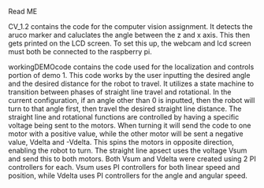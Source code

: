 Read ME

CV_1.2 contains the code for the computer vision assignment. It detects the aruco marker and caluclates the angle between the z and x axis. This then gets printed on the LCD screen. To set this up, the webcam and lcd screen must both be connected to the raspberry pi.

workingDEMOcode contains the code used for the localization and controls portion of demo 1. This code works by the user inputting the desired angle and the desired distance for the robot to travel. It utilizes a state machine to transition between phases of straight line travel and rotational. In the current configuration, if an angle other than 0 is inputted, then the robot will turn to that angle first, then travel the desired straight line distance. The straight line and rotational functions are controlled by having a specific voltage being sent to the motors. When turning it will send the code to one motor with a positive value, while the other motor will be sent a negative value, Vdelta and -Vdelta. This spins the motors in opposite direction, enabling the robot to turn. The straight line apsect uses the voltage Vsum and send this to both motors. Both Vsum and Vdelta were created using 2 PI controllers for each. Vsum uses PI controllers for both linear speed and position, while Vdelta uses PI controllers for the angle and angular speed. 
